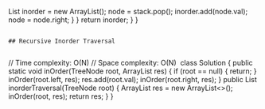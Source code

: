 List<Integer> inorder = new ArrayList<Integer>();
node = stack.pop();
inorder.add(node.val);
node = node.right;
}
}
return inorder;
}
}
```
​
## Recursive Inorder Traversal
​
```
// Time complexity: O(N)
// Space complexity: O(N)
​
class Solution {
public static void inOrder(TreeNode root, ArrayList<Integer> res) {
if (root == null) {
return;
}
inOrder(root.left, res);
res.add(root.val);
inOrder(root.right, res);
}
public List<Integer> inorderTraversal(TreeNode root) {
ArrayList<Integer> res = new ArrayList<>();
inOrder(root, res);
return res;
}
}
```